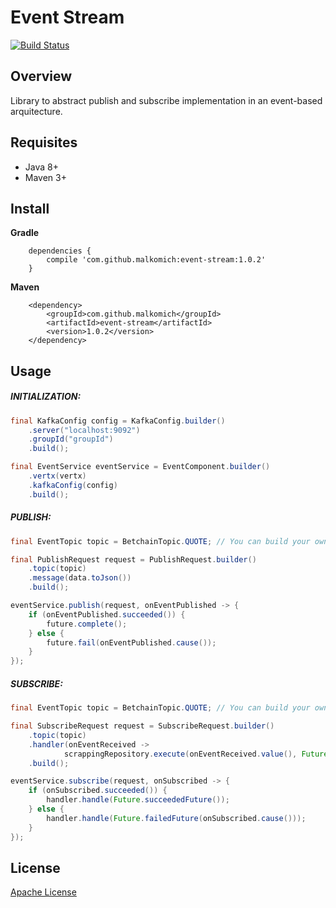 # Event Stream

[![Build Status](https://travis-ci.org/malkomich/event-stream.svg?branch=master)](https://travis-ci.org/malkomich/event-stream)


## Overview

Library to abstract publish and subscribe implementation in an event-based arquitecture.


## Requisites
* Java 8+
* Maven 3+


## Install

**Gradle**

```
    dependencies {
        compile 'com.github.malkomich:event-stream:1.0.2'
    }
```

**Maven**

```
    <dependency>
        <groupId>com.github.malkomich</groupId>
        <artifactId>event-stream</artifactId>
        <version>1.0.2</version>
    </dependency>
```


## Usage

##### INITIALIZATION:
```java
final KafkaConfig config = KafkaConfig.builder()
    .server("localhost:9092")
    .groupId("groupId")
    .build();

final EventService eventService = EventComponent.builder()
    .vertx(vertx)
    .kafkaConfig(config)
    .build();
```
##### PUBLISH:
```java
final EventTopic topic = BetchainTopic.QUOTE; // You can build your own EventTopic implementation

final PublishRequest request = PublishRequest.builder()
    .topic(topic)
    .message(data.toJson())
    .build();

eventService.publish(request, onEventPublished -> {
    if (onEventPublished.succeeded()) {
        future.complete();
    } else {
        future.fail(onEventPublished.cause());
    }
});
```

##### SUBSCRIBE:
```java
final EventTopic topic = BetchainTopic.QUOTE; // You can build your own EventTopic implementation

final SubscribeRequest request = SubscribeRequest.builder()
    .topic(topic)
    .handler(onEventReceived ->
            scrappingRepository.execute(onEventReceived.value(), Future.future()))
    .build();

eventService.subscribe(request, onSubscribed -> {
    if (onSubscribed.succeeded()) {
        handler.handle(Future.succeededFuture());
    } else {
        handler.handle(Future.failedFuture(onSubscribed.cause()));
    }
});
```


## License

[Apache License](http://www.apache.org/licenses/LICENSE-2.0.txt)

